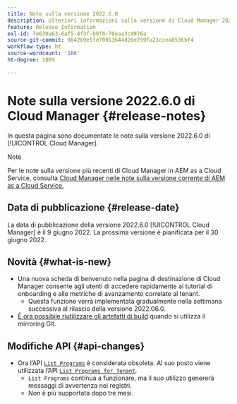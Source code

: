 ```yaml
---
title: Note sulla versione 2022.6.0
description: Ulteriori informazioni sulla versione di Cloud Manager 2022.6.0.
feature: Release Information
exl-id: 7e630a63-6af5-4f3f-b8f6-70eaa3c9976a
source-git-commit: 984269e5fe70913644d26e759fa21ccea0536bf4
workflow-type: ht
source-wordcount: '166'
ht-degree: 100%

---
```


# Note sulla versione 2022.6.0 di Cloud Manager {#release-notes}

In questa pagina sono documentate le note sulla versione 2022.6.0 di [!UICONTROL Cloud Manager].

>[!NOTE]
>
>Per le note sulla versione più recenti di Cloud Manager in AEM as a Cloud Service, consulta [Cloud Manager nelle note sulla versione corrente di AEM as a Cloud Service.](https://experienceleague.adobe.com/it/docs/experience-manager-cloud-service/content/release-notes/cloud-manager/current)

## Data di pubblicazione {#release-date}

La data di pubblicazione della versione 2022.6.0 [!UICONTROL Cloud Manager] è il 9 giugno 2022. La prossima versione è pianificata per il 30 giugno 2022.

## Novità {#what-is-new}

* Una nuova scheda di benvenuto nella pagina di destinazione di Cloud Manager consente agli utenti di accedere rapidamente ai tutorial di onboarding e alle metriche di avanzamento correlate al tenant.
   * Questa funzione verrà implementata gradualmente nella settimana successiva al rilascio della versione 2022.06.0.
* [È ora possibile riutilizzare gli artefatti di build](/help/getting-started/project-setup.md#build-artifact-reuse) quando si utilizza il mirroring Git.

## Modifiche API {#api-changes}

* Ora l’API [`List Programs`](https://developer.adobe.com/experience-cloud/cloud-manager/reference/api/#operation/getPrograms) è considerata obsoleta. Al suo posto viene utilizzata l’API [`List Programs for Tenant`](https://developer.adobe.com/experience-cloud/cloud-manager/reference/api/#operation/getProgramsForTenant).
   * `List Programs` continua a funzionare, ma il suo utilizzo genererà messaggi di avvertenza nei registri.
   * Non è più supportata dopo tre mesi.
